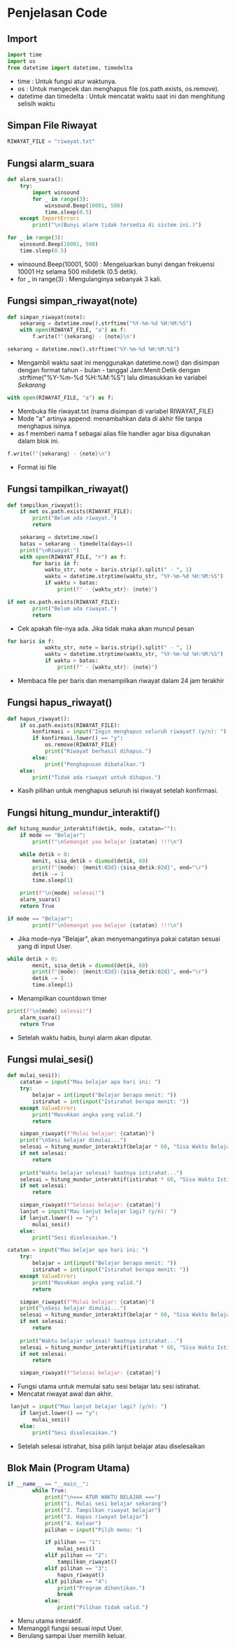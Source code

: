 # Penjelasan Code

## Import
```python
import time
import os
from datetime import datetime, timedelta
```
- time : Untuk fungsi atur waktunya. <br>
- os : Untuk mengecek dan menghapus file (os.path.exists, os.remove). <br>
- datetime dan timedelta : Untuk mencatat waktu saat ini dan menghitung selisih waktu

## Simpan File Riwayat
```python
RIWAYAT_FILE = "riwayat.txt"
```

##  Fungsi alarm_suara
```python
def alarm_suara():
    try:
        import winsound
        for _ in range(3):
            winsound.Beep(10001, 500)
            time.sleep(0.5)
    except ImportError:
        print("\n(Bunyi alarm tidak tersedia di sistem ini.)")
```
```python
for _ in range(3):
    winsound.Beep(10001, 500)
    time.sleep(0.5)
```
- winsound.Beep(10001, 500) : Mengeluarkan bunyi dengan frekuensi 10001 Hz selama 500 milidetik (0.5 detik). <br>
- for _ in range(3) : Mengulanginya sebanyak 3 kali.

## Fungsi simpan_riwayat(note)
```python
def simpan_riwayat(note):
    sekarang = datetime.now().strftime("%Y-%m-%d %H:%M:%S")
    with open(RIWAYAT_FILE, "a") as f:
        f.write(f"{sekarang} - {note}\n")

```
```python
sekarang = datetime.now().strftime("%Y-%m-%d %H:%M:%S")
```
- Mengambil waktu saat ini menggunakan datetime.now() dan disimpan dengan format tahun - bulan - tanggal Jam:Menit:Detik dengan .strftime("%Y-%m-%d %H:%M:%S") lalu dimasukkan ke variabel *Sekarang*
```python
with open(RIWAYAT_FILE, "a") as f:
```
- Membuka file riwayat.txt (nama disimpan di variabel RIWAYAT_FILE) <br>
- Mode "a" artinya append: menambahkan data di akhir file tanpa menghapus isinya. <br>
- as f memberi nama f sebagai alias file handler agar bisa digunakan dalam blok ini.
```python
f.write(f"{sekarang} - {note}\n")
```
- Format isi file

## Fungsi tampilkan_riwayat()
```python
def tampilkan_riwayat():
    if not os.path.exists(RIWAYAT_FILE):
        print("Belum ada riwayat.")
        return

    sekarang = datetime.now()
    batas = sekarang - timedelta(days=1)
    print("\nRiwayat:")
    with open(RIWAYAT_FILE, "r") as f:
        for baris in f:
            waktu_str, note = baris.strip().split(" - ", 1)
            waktu = datetime.strptime(waktu_str, "%Y-%m-%d %H:%M:%S")
            if waktu > batas:
                print(f" - {waktu_str}: {note}")

```
```python
if not os.path.exists(RIWAYAT_FILE):
        print("Belum ada riwayat.")
        return
```
- Cek apakah file-nya ada. Jika tidak maka akan muncul pesan
```python
for baris in f:
            waktu_str, note = baris.strip().split(" - ", 1)
            waktu = datetime.strptime(waktu_str, "%Y-%m-%d %H:%M:%S")
            if waktu > batas:
                print(f" - {waktu_str}: {note}")
```
- Membaca file per baris dan menampilkan riwayat dalam 24 jam terakhir

## Fungsi hapus_riwayat()
```python
def hapus_riwayat():
    if os.path.exists(RIWAYAT_FILE):
        konfirmasi = input("Ingin menghapus seluruh riwayat? (y/n): ")
        if konfirmasi.lower() == "y":
            os.remove(RIWAYAT_FILE)
            print("Riwayat berhasil dihapus.")
        else:
            print("Penghapusan dibatalkan.")
    else:
        print("Tidak ada riwayat untuk dihapus.")
```
- Kasih pilihan untuk menghapus seluruh isi riwayat setelah konfirmasi.

## Fungsi hitung_mundur_interaktif()
```python
def hitung_mundur_interaktif(detik, mode, catatan=""):
    if mode == "Belajar":
        print(f"\nSemangat yaa belajar {catatan} !!!\n")

    while detik > 0:
        menit, sisa_detik = divmod(detik, 60)
        print(f"{mode}: {menit:02d}:{sisa_detik:02d}", end="\r")
        detik -= 1
        time.sleep(1)

    print(f"\n{mode} selesai!")
    alarm_suara()
    return True
```
```python
if mode == "Belajar":
        print(f"\nSemangat yaa belajar {catatan} !!!\n")
```
- Jika mode-nya "Belajar", akan menyemangatinya pakai catatan sesuai yang di input User.
```python
while detik > 0:
        menit, sisa_detik = divmod(detik, 60)
        print(f"{mode}: {menit:02d}:{sisa_detik:02d}", end="\r")
        detik -= 1
        time.sleep(1)
```
- Menampilkan countdown timer
```python
print(f"\n{mode} selesai!")
    alarm_suara()
    return True
```
- Setelah waktu habis, bunyi alarm akan diputar.

## Fungsi mulai_sesi()
```python
def mulai_sesi():
    catatan = input("Mau belajar apa hari ini: ")
    try:
        belajar = int(input("Belajar berapa menit: "))
        istirahat = int(input("Istirahat berapa menit: "))
    except ValueError:
        print("Masukkan angka yang valid.")
        return

    simpan_riwayat(f"Mulai belajar: {catatan}")
    print("\nSesi belajar dimulai...")
    selesai = hitung_mundur_interaktif(belajar * 60, "Sisa Waktu Belajar", catatan)
    if not selesai:
        return
    
    print("Waktu belajar selesai! Saatnya istirahat...")
    selesai = hitung_mundur_interaktif(istirahat * 60, "Sisa Waktu Istirahat")
    if not selesai:
        return

    simpan_riwayat(f"Selesai belajar: {catatan}")
    lanjut = input("Mau lanjut belajar lagi? (y/n): ")
    if lanjut.lower() == "y":
        mulai_sesi()
    else:
        print("Sesi diselesaikan.")
```
```python
catatan = input("Mau belajar apa hari ini: ")
    try:
        belajar = int(input("Belajar berapa menit: "))
        istirahat = int(input("Istirahat berapa menit: "))
    except ValueError:
        print("Masukkan angka yang valid.")
        return

    simpan_riwayat(f"Mulai belajar: {catatan}")
    print("\nSesi belajar dimulai...")
    selesai = hitung_mundur_interaktif(belajar * 60, "Sisa Waktu Belajar", catatan)
    if not selesai:
        return
    
    print("Waktu belajar selesai! Saatnya istirahat...")
    selesai = hitung_mundur_interaktif(istirahat * 60, "Sisa Waktu Istirahat")
    if not selesai:
        return

    simpan_riwayat(f"Selesai belajar: {catatan}")
```
- Fungsi utama untuk memulai satu sesi belajar lalu sesi istirahat. <br>
- Mencatat riwayat awal dan akhir.
```python
 lanjut = input("Mau lanjut belajar lagi? (y/n): ")
    if lanjut.lower() == "y":
        mulai_sesi()
    else:
        print("Sesi diselesaikan.")
```
- Setelah selesai istirahat, bisa pilih lanjut belajar atau diselesaikan

## Blok Main (Program Utama)
```python
if __name__ == "__main__":
        while True:
            print("\n=== ATUR WAKTU BELAJAR ===")
            print("1. Mulai sesi belajar sekarang")
            print("2. Tampilkan riwayat belajar")
            print("3. Hapus riwayat belajar")
            print("4. Keluar")
            pilihan = input("Pilih menu: ")

            if pilihan == "1":
                mulai_sesi()
            elif pilihan == "2":
                tampilkan_riwayat()
            elif pilihan == "3":
                hapus_riwayat()
            elif pilihan == "4":
                print("Program dihentikan.")
                break
            else:
                print("Pilihan tidak valid.")
```
- Menu utama interaktif. <br>
- Memanggil fungsi sesuai input User. <br>
- Berulang sampai User memilih keluar. <br>



